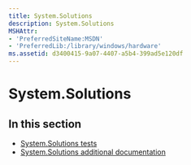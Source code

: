 ```yaml
---
title: System.Solutions
description: System.Solutions
MSHAttr:
- 'PreferredSiteName:MSDN'
- 'PreferredLib:/library/windows/hardware'
ms.assetid: d3400415-9a07-4407-a5b4-399ad5e120df
---
```


# System.Solutions


## <span id="in_this_section"></span>In this section


-   [System.Solutions tests](system-solutions-tests.md)
-   [System.Solutions additional documentation](system-solutions-additional-documentation.md)

 

 






